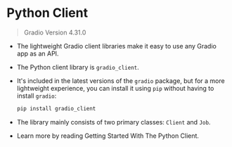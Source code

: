# Python Client

> Gradio Version 4.31.0

- The lightweight Gradio client libraries make it easy to use any Gradio app as an API.

- The Python client library is `gradio_client`.

- It's included in the latest versions of the `gradio` package, but for a more lightweight experience, you can install it using `pip` without having to install `gradio`:

    ```python
    pip install gradio_client
    ```

- The library mainly consists of two primary classes: `Client` and `Job`.

- Learn more by reading Getting Started With The Python Client.
